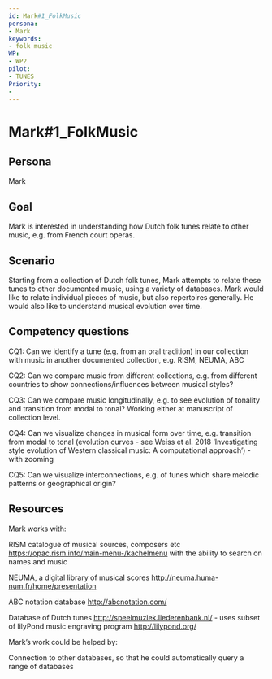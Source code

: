 ```yaml
---
id: Mark#1_FolkMusic
persona: 
- Mark
keywords: 
- folk music
WP:
- WP2
pilot:
- TUNES
Priority:
- 
---
```



# Mark#1_FolkMusic

## Persona

Mark

## Goal

Mark is interested in understanding how Dutch folk tunes relate to other music, e.g. from French court operas.

## Scenario

Starting from a collection of Dutch folk tunes, Mark attempts to relate these tunes to other documented music, using a variety of databases.  Mark would like to relate individual pieces of music, but also repertoires generally.  He would also like to understand musical evolution over time.

## Competency questions

CQ1: Can we identify a tune (e.g. from an oral tradition) in our collection with music in another documented collection, e.g. RISM, NEUMA, ABC

CQ2: Can we compare music from different collections, e.g. from different countries to show connections/influences between musical styles?

CQ3: Can we compare music longitudinally, e.g. to see evolution of tonality and transition from modal to tonal?  Working either at manuscript of collection level.

CQ4: Can we visualize changes in musical form over time, e.g. transition from modal to tonal (evolution curves - see Weiss et al. 2018 ‘Investigating style evolution of Western classical music: A computational approach’) - with zooming

CQ5: Can we visualize interconnections, e.g. of tunes which share melodic patterns or geographical origin?


## Resources

Mark works with:

RISM catalogue of musical sources, composers etc https://opac.rism.info/main-menu-/kachelmenu with the ability to search on names and music

NEUMA, a digital library of musical scores http://neuma.huma-num.fr/home/presentation 

ABC notation database http://abcnotation.com/ 

Database of Dutch tunes http://speelmuziek.liederenbank.nl/ - uses subset of lilyPond music engraving program http://lilypond.org/ 

Mark’s work could be helped by:

Connection to other databases, so that he could automatically query a range of databases
